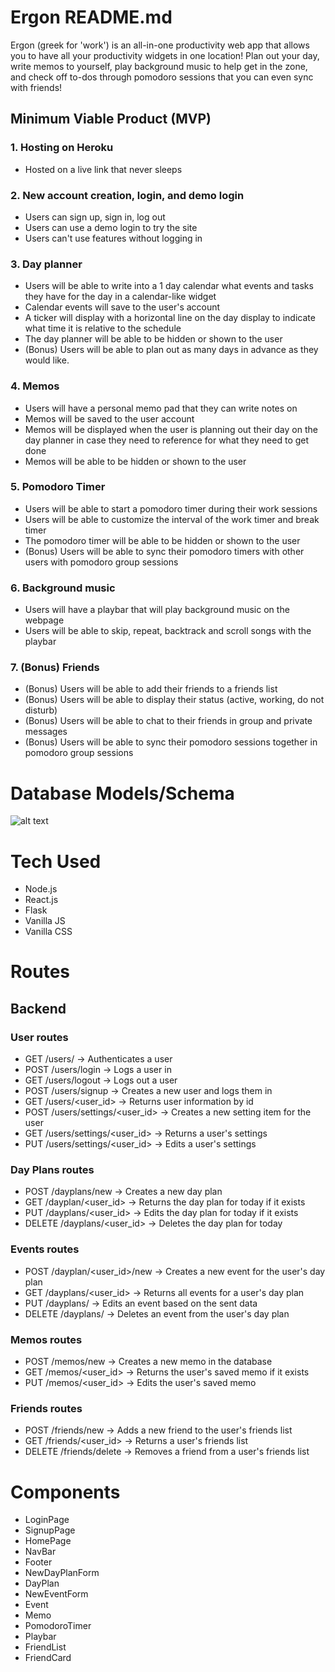 # Ergon README.md

Ergon (greek for 'work') is an all-in-one productivity web app that allows you to have all your productivity widgets in one location! Plan out your day, write memos to yourself, play background music to help get in the zone, and check off to-dos through pomodoro sessions that you can even sync with friends!

## Minimum Viable Product (MVP)

### 1. Hosting on Heroku

* Hosted on a live link that never sleeps

### 2. New account creation, login, and demo login

* Users can sign up, sign in, log out
* Users can use a demo login to try the site
* Users can't use features without logging in

### 3. Day planner

* Users will be able to write into a 1 day calendar what events and tasks they have for the day in a calendar-like widget
* Calendar events will save to the user's account
* A ticker will display with a horizontal line on the day display to indicate what time it is relative to the schedule
* The day planner will be able to be hidden or shown to the user
* (Bonus) Users will be able to plan out as many days in advance as they would like.

### 4. Memos

* Users will have a personal memo pad that they can write notes on
* Memos will be saved to the user account
* Memos will be displayed when the user is planning out their day on the day planner in case they need to reference for what they need to get done
* Memos will be able to be hidden or shown to the user

### 5. Pomodoro Timer

* Users will be able to start a pomodoro timer during their work sessions
* Users will be able to customize the interval of the work timer and break timer
* The pomodoro timer will be able to be hidden or shown to the user
* (Bonus) Users will be able to sync their pomodoro timers with other users with pomodoro group sessions

### 6. Background music

* Users will have a playbar that will play background music on the webpage
* Users will be able to skip, repeat, backtrack and scroll songs with the playbar

### 7. (Bonus) Friends

* (Bonus) Users will be able to add their friends to a friends list 
* (Bonus) Users will be able to display their status (active, working, do not disturb)
* (Bonus) Users will be able to chat to their friends in group and private messages
* (Bonus) Users will be able to sync their pomodoro sessions together in pomodoro group sessions

# Database Models/Schema

![alt text](https://user-images.githubusercontent.com/19562787/103700557-8101e200-4f59-11eb-96b6-587e47879ab1.png)

# Tech Used

* Node.js
* React.js
* Flask
* Vanilla JS
* Vanilla CSS

# Routes

## Backend

### User routes

* GET /users/ -> Authenticates a user
* POST /users/login -> Logs a user in
* GET /users/logout -> Logs out a user
* POST /users/signup -> Creates a new user and logs them in
* GET /users/<user_id> -> Returns user information by id
* POST /users/settings/<user_id> -> Creates a new setting item for the user
* GET /users/settings/<user_id> -> Returns a user's settings
* PUT /users/settings/<user_id> -> Edits a user's settings


### Day Plans routes

* POST /dayplans/new -> Creates a new day plan
* GET /dayplan/<user_id> -> Returns the day plan for today if it exists
* PUT /dayplans/<user_id> -> Edits the day plan for today if it exists
* DELETE /dayplans/<user_id> -> Deletes the day plan for today

### Events routes

* POST /dayplan/<user_id>/new -> Creates a new event for the user's day plan
* GET /dayplans/<user_id> -> Returns all events for a user's day plan
* PUT /dayplans/ -> Edits an event based on the sent data
* DELETE /dayplans/ -> Deletes an event from the user's day plan

### Memos routes

* POST /memos/new -> Creates a new memo in the database
* GET /memos/<user_id> -> Returns the user's saved memo if it exists
* PUT /memos/<user_id> -> Edits the user's saved memo

### Friends routes

* POST /friends/new -> Adds a new friend to the user's friends list
* GET /friends/<user_id> -> Returns a user's friends list
* DELETE /friends/delete -> Removes a friend from a user's friends list


# Components

* LoginPage
* SignupPage
* HomePage
* NavBar
* Footer
* NewDayPlanForm
* DayPlan
* NewEventForm
* Event
* Memo
* PomodoroTimer
* Playbar
* FriendList
* FriendCard
